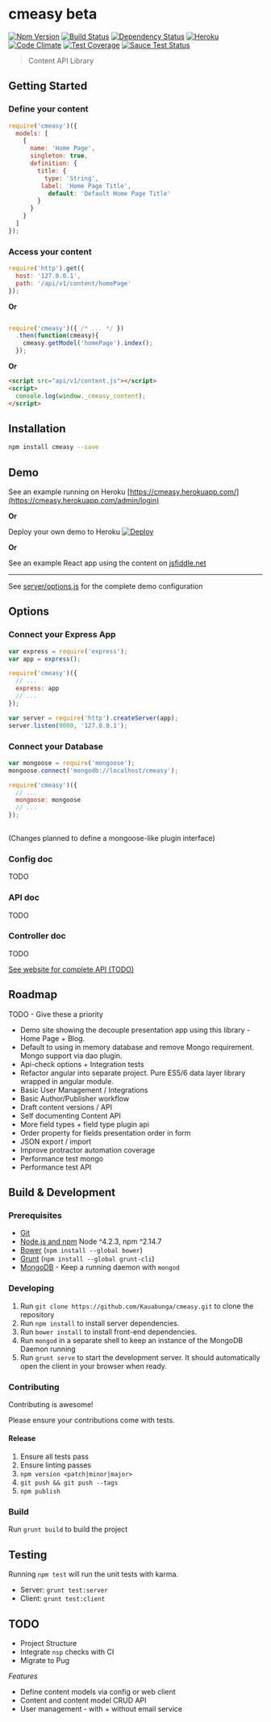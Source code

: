 # cmeasy beta


[![Npm Version](https://img.shields.io/npm/dm/cmeasy.svg)](https://www.npmjs.com/package/cmeasy)
[![Build Status](https://travis-ci.org/Kauabunga/cmeasy.svg)](https://travis-ci.org/Kauabunga/cmeasy)
[![Dependency Status](https://david-dm.org/Kauabunga/cmeasy.svg)](https://david-dm.org/Kauabunga/cmeasy)
[![Heroku](http://heroku-badge.herokuapp.com/?app=cmeasy&svg=1)](https://cmeasy.herokuapp.com/admin/login)
[![Code Climate](https://codeclimate.com/github/Kauabunga/cmeasy/badges/gpa.svg)](https://codeclimate.com/github/Kauabunga/cmeasy)
[![Test Coverage](https://codeclimate.com/github/Kauabunga/cmeasy/badges/coverage.svg)](https://codeclimate.com/github/Kauabunga/cmeasy/coverage)
[![Sauce Test Status](https://saucelabs.com/buildstatus/Kauabunga)](https://saucelabs.com/u/Kauabunga)


> Content API Library


## Getting Started

### Define your content

```js
require('cmeasy')({ 
  models: [ 
    {
      name: 'Home Page',
      singleton: true,
      definition: {
        title: {
          type: 'String',
         label: 'Home Page Title',
           default: 'Default Home Page Title'
        }
      }
    }
  ] 
});
```

### Access your content

```js
require('http').get({
  host: '127.0.0.1',
  path: '/api/v1/content/homePage'
});
```

__Or__

```js

require('cmeasy')({ /* ... */ })
  .then(function(cmeasy){
    cmeasy.getModel('homePage').index();
  });

```

__Or__

```html
<script src="api/v1/content.js"></script>
<script>
  console.log(window._cmeasy_content);
</script>
```

## Installation

```bash
npm install cmeasy --save
```

## Demo

See an example running on Heroku [https://cmeasy.herokuapp.com/](https://cmeasy.herokuapp.com/admin/login)

__Or__

Deploy your own demo to Heroku [![Deploy](https://www.herokucdn.com/deploy/button.svg)](https://heroku.com/deploy)

__Or__

See an example React app using the content on [jsfiddle.net](https://jsfiddle.net/Kauabunga/69z2wepo/27741)
___

See [server/options.js](https://github.com/Kauabunga/cmeasy/blob/master/server/options.js) for the complete demo configuration

## Options


### Connect your Express App

```js
var express = require('express');
var app = express();

require('cmeasy')({
  // ...
  express: app
  // ...
});

var server = require('http').createServer(app);
server.listen(9000, '127.0.0.1');

```

### Connect your Database

```js
var mongoose = require('mongoose');
mongoose.connect('mongodb://localhost/cmeasy');

require('cmeasy')({
  // ...
  mongoose: mongoose
  // ...
});
  
```

(Changes planned to define a mongoose-like plugin interface)


### Config doc

TODO

### API doc

TODO

### Controller doc

TODO


[See website for complete API (TODO)](https://cmeasy.herokuapp.com/admin/login)


## Roadmap

TODO - Give these a priority

- Demo site showing the decouple presentation app using this library - Home Page + Blog.
- Default to using in memory database and remove Mongo requirement. Mongo support via dao plugin.
- Api-check options + Integration tests
- Refactor angular into separate project. Pure ES5/6 data layer library wrapped in angular module.
- Basic User Management / Integrations
- Basic Author/Publisher workflow
- Draft content versions / API
- Self documenting Content API
- More field types + field type plugin api
- Order property for fields presentation order in form
- JSON export / import
- Improve protractor automation coverage
- Performance test mongo
- Performance test API

## Build & Development

### Prerequisites

- [Git](https://git-scm.com/)
- [Node.js and npm](nodejs.org) Node ^4.2.3, npm ^2.14.7
- [Bower](bower.io) (`npm install --global bower`)
- [Grunt](http://gruntjs.com/) (`npm install --global grunt-cli`)
- [MongoDB](https://www.mongodb.org/) - Keep a running daemon with `mongod`

### Developing

1. Run `git clone https://github.com/Kauabunga/cmeasy.git` to clone the repository
2. Run `npm install` to install server dependencies.
3. Run `bower install` to install front-end dependencies.
4. Run `mongod` in a separate shell to keep an instance of the MongoDB Daemon running
5. Run `grunt serve` to start the development server. It should automatically open the client in your browser when ready.

### Contributing

Contributing is awesome!

Please ensure your contributions come with tests.

#### Release

 1. Ensure all tests pass
 2. Ensure linting passes
 3. `npm version <patch|minor|major>`
 4. `git push && git push --tags`
 5. `npm publish`

### Build

Run `grunt build` to build the project

## Testing

Running `npm test` will run the unit tests with karma.

 - Server: `grunt test:server`
 - Client: `grunt test:client`

## TODO

 - Project Structure
 - Integrate `nsp` checks with CI
 - Migrate to Pug

*Features*

 - Define content models via config or web client
 - Content and content model CRUD API
 - User management - with + without email service
